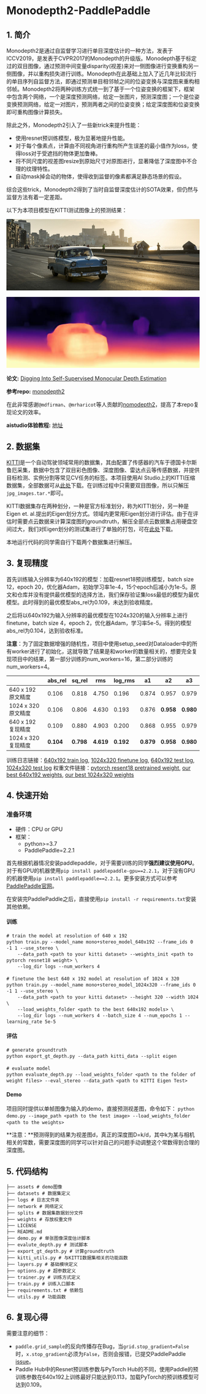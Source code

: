 # Monodepth2-PaddlePaddle

## 1. 简介

Monodepth2是通过自监督学习进行单目深度估计的一种方法，发表于ICCV2019，是发表于CVPR2017的Monodepth的升级版。Monodepth基于标定过的双目图像，通过预测中间变量disparity(视差)来对一侧图像进行变换重构另一侧图像，并以重构损失进行训练。Monodepth在此基础上加入了近几年比较流行的单目序列自监督方法，即通过预测单目相邻帧之间的位姿变换与深度图来重构相邻帧。Monodepth2将两种训练方式统一到了基于一个位姿变换的框架下，框架中包含两个网络，一个是深度预测网络，给定一张图片，预测深度图；一个是位姿变换预测网络，给定一对图片，预测两者之间的位姿变换；给定深度图和位姿变换即可重构图像计算损失。

除此之外，Monodepth2引入了一些新trick来提升性能：
- 使用resnet预训练模型，极为显著地提升性能。
- 对于每个像素点，计算由不同视角进行重构所产生误差的最小值作为loss，使得loss对于受遮挡的物体更加鲁棒。
- 将不同尺度的视差图resize到原始尺寸对原图进行，显著降低了深度图中不合理的纹理特性。
- 自动mask掉会动的物体，使得收到监督的像素都满足静态场景的假设。

综合这些trick，Monodepth2得到了当时自监督深度估计的SOTA效果，但仍然与监督方法有着一定差距。

以下为本项目模型在KITTI测试图像上的预测结果：

![avatar](assets/test_image.jpg)

![avatar](assets/test_image_disp.jpeg)


**论文:** [Digging Into Self-Supervised Monocular Depth Estimation](https://arxiv.org/abs/1806.01260)

**参考repo:** [monodepth2](https://github.com/nianticlabs/monodepth2)

在此非常感谢`@mdfirman`、`@mrharicot`等人贡献的[nomodepth2](https://github.com/nianticlabs/monodepth2)，提高了本repo复现论文的效率。

**aistudio体验教程:** [地址](https://aistudio.baidu.com/aistudio/projectdetail/3399869)

## 2. 数据集

[KITTI](http://www.cvlibs.net/datasets/kitti/)是一个自动驾驶领域常用的数据集，其由配置了传感器的汽车于德国卡尔斯鲁厄采集，数据中包含了双目彩色图像、深度图像、雷达点云等传感数据，并提供目标检测、实例分割等常见CV任务的标签。本项目使用AI Studio上的KITTI压缩数据集，全部数据可从[此处](https://aistudio.baidu.com/aistudio/datasetdetail/15348)下载。在训练过程中只需要双目图像，所以只解压`jpg_images.tar.*`即可。

KITTI数据集存在两种划分，一种是官方标准划分，称为KITTI划分，另一种是Eigen et. al.提出的Eigen划分方式。领域内更常用Eigen划分进行评估。由于在评估时需要点云数据来计算深度图的groundtruth，解压全部点云数据集占用硬盘空间过大，我们对Eigen划分的测试集进行了单独的打包，可在[此处](https://aistudio.baidu.com/aistudio/datasetdetail/124009)下载。

本地运行代码的同学需自行下载两个数据集进行解压。

## 3. 复现精度

首先训练输入分辨率为640x192的模型：加载resnet18预训练模型，batch size 12，epoch 20，优化器Adam，初始学习率1e-4，15个epoch后减小为1e-5。原文和仓库并没有提供最优模型的选择方法，我们保存验证集loss最低的模型为最优模型。此时得到的最优模型abs_rel为0.109，未达到验收精度。

之后将以640x192为输入分辨率的最优模型在1024x320的输入分辨率上进行finetune，batch size 4，epoch 2，优化器Adam，学习率5e-5。得到的模型abs_rel为0.104，达到验收标准。

**注意**：为了固定数据增强的随机性，项目中使用setup_seed对Dataloader中的所有worker进行了初始化，这就导致了结果是和worker的数量相关的，想要完全复现项目中的结果，第一部分训练的num_workers=16，第二部分训练的num_workers=4。

|                  |  abs_rel  |  sq_rel  |   rms   |  log_rms  |   a1    |   a2    |   a3    |
|------------------|-----------|----------|---------|-----------|---------|---------|---------|
|640  x 192 原文精度|   0.106   |  0.818   |  4.750  |   0.196   |  0.874  |  0.957  |  0.979  |
|1024 x 320 原文精度|   0.106   |  0.806   |  4.630  |   0.193   |  0.876  |**0.958**|**0.980**|
|640  x 192 复现精度|   0.109   |  0.880   |  4.903  |   0.200   |  0.868  |  0.955  |  0.979  |
|1024 x 320 复现精度| **0.104** |**0.798** |**4.619**| **0.192** |**0.879**|**0.958**|**0.980**|

训练日志链接：[640x192 train log](logs/train-640x192.log), [1024x320 finetune log](logs/finetune-1024x320.log), [640x192 test log](logs/test-640x192.log), [1024x320 test log](logs/test-1024x320.log)
权重文件链接：[pytorch resent18 pretrained weight](https://github.com/IcarusWizard/monodepth2-paddle/releases/download/v0.1/resnet18_pytorch.h5), [our best 640x192 weights](https://github.com/IcarusWizard/monodepth2-paddle/releases/download/v0.1/best_640x192.zip), [our best 1024x320 weights](https://github.com/IcarusWizard/monodepth2-paddle/releases/download/v0.1/best_1024x320.zip)

## 4. 快速开始

### 准备环境
- 硬件：CPU or GPU
- 框架：
  - python>=3.7
  - PaddlePaddle=2.2.1

首先根据机器情况安装paddlepaddle，对于需要训练的同学**强烈建议使用GPU**。对于有GPU的机器使用`pip install paddlepaddle-gpu==2.2.1`，对于没有GPU的机器使用`pip install paddlepaddle==2.2.1`。更多安装方式可以参考[PaddlePaddle官网](https://www.paddlepaddle.org.cn/)。

在安装完PaddlePaddle之后，直接使用`pip install -r requirements.txt`安装其他依赖。

#### 训练
```
# train the model at resolution of 640 x 192
python train.py --model_name mono+stereo_model_640x192 --frame_ids 0 -1 1 --use_stereo \ 
    --data_path <path to your kitti dataset> --weights_init <path to pytorch resnet18 weight> \
    --log_dir logs --num_workers 4

# finetune the best 640 x 192 model at resolution of 1024 x 320
python train.py --model_name mono+stereo_model_1024x320 --frame_ids 0 -1 1 --use_stereo \
    --data_path <path to your kitti dataset> --height 320 --width 1024 \
    --load_weights_folder <path to the best 640x192 models> \
    --log_dir logs --num_workers 4 --batch_size 4 --num_epochs 1 --learning_rate 5e-5
```

#### 评估
```
# generate groundtruth
python export_gt_depth.py --data_path kitti_data --split eigen

# evaluate model
python evaluate_depth.py --load_weights_folder <path to the folder of weight files> --eval_stereo --data_path <path to KITTI Eigen Test>
```

#### Demo
项目同时提供以单帧图像为输入的demo，直接预测视差图，命令如下：
`python demo.py --image_path <path to the test image> --load_weights_folder <path to the weights>`

**注意：**预测得到的结果为视差图d，真正的深度图D=k/d，其中k为某与相机相关的常数，需要深度图的同学可以针对自己的问题手动调整这个常数得到合理的深度图。

## 5. 代码结构

```
├── assets # demo图像
├── datasets # 数据集定义
├── logs # 日志文件夹
├── network # 网络定义
├── splits # 数据集数据划分文件
├── weights # 存放权重文件
├── LICENSE
├── README.md
├── demo.py # 单张图像深度估计脚本
├── evalute_depth.py # 测试脚本
├── export_gt_depth.py # 计算groundtruth
├── kitti_utils.py # 与KITTI数据集相关的功能函数
├── layers.py # 基础模块定义
├── options.py # 超参数定义
├── trainer.py # 训练方式定义
├── train.py # 训练入口脚本
├── requirements.txt # 依赖包
└── utils.py # 功能函数
```

## 6. 复现心得
需要注意的细节：
- `paddle.grid_sample`的反向传播存在Bug，当`grid.stop_gradient=False`时，`x.stop_gradient`必须为`False`，否则会报错，已提交PaddlePaddle [issue](https://github.com/PaddlePaddle/Paddle/issues/38900)。
- Paddle Hub中的Resnet预训练参数与PyTorch Hub的不同，使用Paddle的预训练参数在640x192上训练最好只能达到0.113，加载PyTorch的预训练模型可达到0.109。